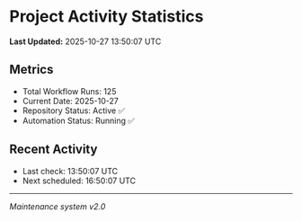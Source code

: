 # Project Activity Statistics

**Last Updated:** 2025-10-27 13:50:07 UTC

## Metrics
- Total Workflow Runs: 125
- Current Date: 2025-10-27
- Repository Status: Active ✅
- Automation Status: Running ✅

## Recent Activity
- Last check: 13:50:07 UTC
- Next scheduled: 16:50:07 UTC

---
*Maintenance system v2.0*
